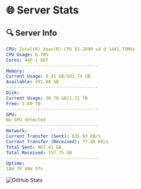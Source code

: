 # 🌐 Server Stats
## 🔍 Server Info
```yaml
CPU: Intel(R) Xeon(R) CPU E5-2699 v4 @ 1441.75MHz
CPU Usage: 6.70%
Cores: 44P | 88T
-----------------------------------
Memory:
Current Usage: 8.41 GB/503.74 GB
Available: 491.88 GB
-----------------------------------
Disk:
Current Usage: 30.76 GB/1.71 TB
Free: 1.60 TB
-----------------------------------
GPU:
No GPU detected
-----------------------------------
Network:
Current Transfer (Sent): 635.93 KB/s
Current Transfer (Received): 77.86 KB/s
Total Sent: 967.41 GB
Total Received: 197.75 GB
-----------------------------------
Uptime:
18d 7h 40m 37s
```
![GitHub Stats](https://img.shields.io/badge/Updated-2025-05-08_00:49:25-blue)